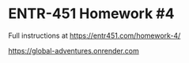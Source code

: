 # ENTR-451 Homework #4

Full instructions at https://entr451.com/homework-4/

https://global-adventures.onrender.com